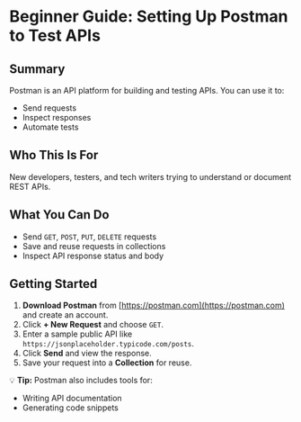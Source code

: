 # Beginner Guide: Setting Up Postman to Test APIs  

## Summary  

Postman is an API platform for building and testing APIs. You can use it to:  
- Send requests  
- Inspect responses  
- Automate tests  

## Who This Is For  

New developers, testers, and tech writers trying to understand or document REST APIs.  

## What You Can Do  

- Send `GET`, `POST`, `PUT`, `DELETE` requests  
- Save and reuse requests in collections  
- Inspect API response status and body  

## Getting Started  

1. **Download Postman** from [https://postman.com](https://postman.com) and create an account.  
2. Click **+ New Request** and choose `GET`.  
3. Enter a sample public API like `https://jsonplaceholder.typicode.com/posts`.  
4. Click **Send** and view the response.  
5. Save your request into a **Collection** for reuse.  

💡 **Tip:** Postman also includes tools for:  
- Writing API documentation  
- Generating code snippets  
